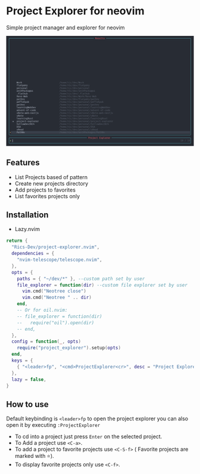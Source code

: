 # Project Explorer for neovim

Simple project manager and explorer for neovim

![Screenshot](./doc/Screenshot1.png)

## Features

- List Projects based of pattern
- Create new projects directory
- Add projects to favorites
- List favorites projects only

## Installation

- Lazy.nvim

```lua
return {
  "Rics-Dev/project-explorer.nvim",
  dependencies = {
    "nvim-telescope/telescope.nvim",
  },
  opts = {
    paths = { "~/dev/*" }, --custom path set by user
    file_explorer = function(dir) --custom file explorer set by user
      vim.cmd("Neotree close")
      vim.cmd("Neotree " .. dir)
    end,
    -- Or for oil.nvim:
    -- file_explorer = function(dir)
    --   require("oil").open(dir)
    -- end,
  },
  config = function(_, opts)
    require("project_explorer").setup(opts)
  end,
  keys = {
    { "<leader>fp", "<cmd>ProjectExplorer<cr>", desc = "Project Explorer" },
  },
  lazy = false,
}
```

## How to use

Default keybinding is `<leader>fp` to open the project explorer
you can also open it by executing `:ProjectExplorer`

- To cd into a project just press `Enter` on the selected project.
- To Add a project use `<C-a>`.
- To add a project to favorite projects use `<C-S-f>` ( Favorite projects are marked with ⭐).
- To display favorite projects only use `<C-f>`.
